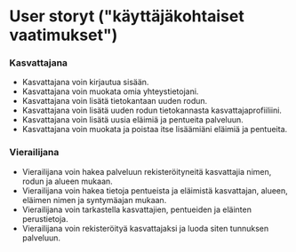 # User storyt ("käyttäjäkohtaiset vaatimukset")

### Kasvattajana

- Kasvattajana voin kirjautua sisään.
- Kasvattajana voin muokata omia yhteystietojani.
- Kasvattajana voin lisätä tietokantaan uuden rodun.
- Kasvattajana voin lisätä uuden rodun tietokannasta kasvattajaprofiiliini.
- Kasvattajana voin lisätä uusia eläimiä ja pentueita palveluun.
- Kasvattajana voin muokata ja poistaa itse lisäämiäni eläimiä ja pentueita.

### Vierailijana

- Vierailijana voin hakea palveluun rekisteröityneitä kasvattajia nimen, rodun ja alueen mukaan.
- Vierailijana voin hakea tietoja pentueista ja eläimistä kasvattajan, alueen, eläimen nimen ja syntymäajan mukaan.
- Vierailijana voin tarkastella kasvattajien, pentueiden ja eläinten perustietoja.
- Vierailijana voin rekisteröityä kasvattajaksi ja luoda siten tunnuksen palveluun.
